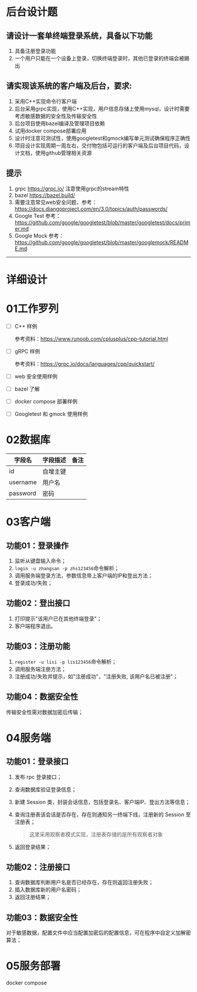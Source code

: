 # 后台设计题
## 请设计一套单终端登录系统，具备以下功能

1. 具备注册登录功能
2. 一个用户只能在一个设备上登录，切换终端登录时，其他已登录的终端会被踢出

## 请实现该系统的客户端及后台，要求:
1. 采用C++实现命令行客户端
2. 后台采用grpc实现，使用C++实现，用户信息存储上使用mysql，设计时需要考虑敏感数据的安全性及传输安全性
3. 后台项目使用bazel编译及管理项目依赖
4. 试用docker compose部署应用
5. 设计时注意可测试性，使用googletest和gmock编写单元测试确保程序正确性
6. 项目设计实现周期一周左右，交付物包括可运行的客户端及后台项目代码，设计文档，使用github管理相关资源

## 提示

1. grpc https://grpc.io/ 注意使用grpc的stream特性
2. bazel https://bazel.build/
3. 需要注意常见web安全问题，参考： https://docs.djangoproject.com/en/3.0/topics/auth/passwords/
4. Google Test 参考：https://github.com/google/googletest/blob/master/googletest/docs/primer.md
5. Google Mock 参考：https://github.com/google/googletest/blob/master/googlemock/README.md

------

# 详细设计

# 01工作罗列

- [ ] C++ 样例

  参考资料：https://www.runoob.com/cplusplus/cpp-tutorial.html

- [ ] gRPC 样例

  参考资料：https://grpc.io/docs/languages/cpp/quickstart/

- [ ] web 安全使用样例

- [ ] bazel 了解

- [ ] docker compose 部署样例

- [ ] Googletest 和 gmock 使用样例

# 02数据库

| 字段名   | 字段描述 | 备注 |
| -------- | -------- | ---- |
| id       | 自增主键 |      |
| username | 用户名   |      |
| password | 密码     |      |

# 03客户端

## 功能01：登录操作

1. 监听从键盘输入命令；
2. `login -u zhangsan -p zhs123456`命令解析；
3. 调用服务端登录方法，参数信息带上客户端的IP和登出方法；
4. 登录成功/失败；

## 功能02：登出接口

1. 打印提示"该用户已在其他终端登录"；
2. 客户端程序退出。

## 功能03：注册功能

1. `register -u lisi -p lis123456`命令解析；
2. 调用服务端注册方法；
3. 注册成功/失败并提示，如"注册成功"，"注册失败, 该用户名已被注册"；

## 功能04：数据安全性

传输安全性需对数据加密后传输；

# 04服务端

## 功能01：登录接口

1. 发布 rpc 登录接口；

2. 查询数据库验证登录信息；

3. 新建 Session 类，封装会话信息，包括登录名、客户端IP、登出方法等信息；

4. 查询注册表该会话是否存在，存在则通知另一终端下线，注册新的 Session 至注册表；

   > 这里采用观察者模式实现，注册表存储的是所有观察者对象

5. 返回登录结果；

## 功能02：注册接口

1. 查询数据库判断用户名是否已经存在，存在则返回注册失败；
2. 插入数据库新的用户名密码；
3. 返回注册结果；

## 功能03：数据安全性

对于敏感数据，配置文件中应当配置加密后的配置信息，可在程序中自定义加解密算法；

# 05服务部署

docker compose